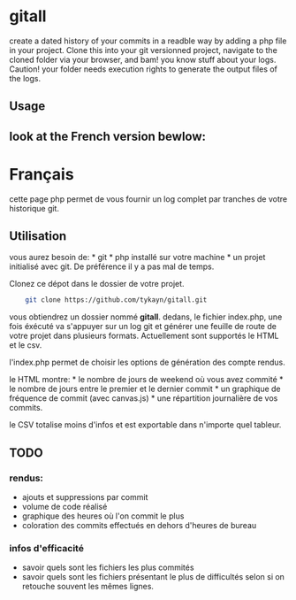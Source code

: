 # gitall
create a dated history of your commits in a readble way by adding a php file in your project.
Clone this into your git versionned project, navigate to the cloned folder via your browser, and bam! you know stuff about your logs.
Caution! your folder needs execution rights to generate the output files of the logs.

## Usage
look at the French version bewlow:
-----

# Français
cette page php permet de vous fournir un log complet par tranches de votre historique git.

## Utilisation
vous aurez besoin de:
    * git
    * php installé sur votre machine
    * un projet initialisé avec git. De préférence il y a pas mal de temps.

Clonez ce dépot dans le dossier de votre projet.
```bash
    git clone https://github.com/tykayn/gitall.git
 ```
vous obtiendrez un dossier nommé __gitall__.
dedans, le fichier index.php, une fois éxécuté va s'appuyer sur un log git et générer une feuille de route de votre projet dans plusieurs formats.
Actuellement sont supportés le HTML et le csv.

l'index.php permet de choisir les options de génération des compte rendus.

le HTML montre:
    * le nombre de jours de weekend où vous avez commité
    * le nombre de jours entre le premier et le dernier commit
    * un graphique de fréquence de commit (avec canvas.js)
    * une répartition journalière de vos commits.

le CSV totalise moins d'infos et est exportable dans n'importe quel tableur.

## TODO
### rendus:
* ajouts et suppressions par commit
* volume de code réalisé
* graphique des heures où l'on commit le plus
* coloration des commits effectués en dehors d'heures de bureau
### infos d'efficacité
* savoir quels sont les fichiers les plus commités
* savoir quels sont les fichiers présentant le plus de difficultés selon si on retouche souvent les mêmes lignes.

